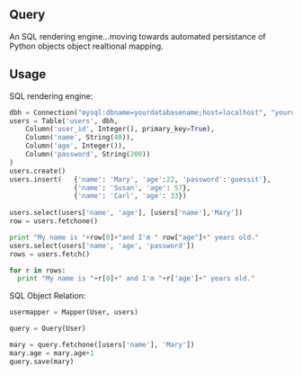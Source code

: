 <h2>Query</h2>
An SQL rendering engine...moving towards automated persistance of Python objects object realtional mapping.

<h2>Usage</h2>

SQL rendering engine:

```python
dbh = Connection("mysql:dbname=yourdatabasename;host=localhost", "yourusername", "yourpassword")
users = Table('users', dbh,
    Column('user_id', Integer(), primary_key=True),
    Column('name', String(40)),
    Column('age', Integer()),
    Column('password', String(200))
)
users.create()
users.insert(   {'name': 'Mary', 'age':22, 'password':'guessit'},
                {'name': 'Susan', 'age': 57},
                {'name': 'Carl', 'age': 33})
                
users.select(users['name', 'age'], [users['name'],'Mary'])
row = users.fetchone()

print "My name is "+row[0]+"and I'm " row["age"]+" years old."
users.select(users['name', 'age', 'password'])
rows = users.fetch()

for r in rows:
  print "My name is "+r[0]+" and I'm "+r['age']+" years old."
```

SQL Object Relation:
```python
usermapper = Mapper(User, users)

query = Query(User)

mary = query.fetchone([users['name'], 'Mary'])
mary.age = mary.age+1
query.save(mary)
```
